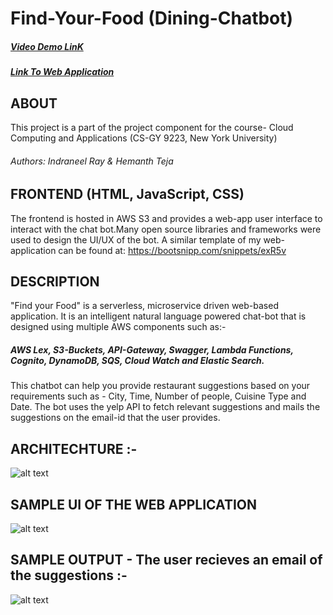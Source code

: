 # Find-Your-Food (Dining-Chatbot)
##### [Video Demo LinK](https://youtu.be/KC22Z0-sENM)
##### [Link To Web Application](http://restuarantchatbot.s3-website-us-east-1.amazonaws.com/)
## ABOUT
This project is a part of the project component for the course- Cloud Computing and Applications (CS-GY 9223, New York University) 
###### Authors: Indraneel Ray & Hemanth Teja
## FRONTEND (HTML, JavaScript, CSS)
The frontend is hosted in AWS S3 and provides a web-app user interface to interact with the chat bot.Many  open source libraries and frameworks were used to design the UI/UX of the bot. A similar template of my web-application can be found at: https://bootsnipp.com/snippets/exR5v
## DESCRIPTION
"Find your Food" is a serverless, microservice driven web-based application. It is an intelligent natural language powered chat-bot that is designed using multiple AWS components such as:-
##### AWS Lex, S3-Buckets, API-Gateway, Swagger, Lambda Functions, Cognito, DynamoDB, SQS, Cloud Watch and Elastic Search.

This chatbot can help you provide restaurant suggestions based on your requirements such as - City, Time, Number of people, Cuisine Type and Date. The bot uses the yelp API to fetch relevant suggestions and mails the suggestions on the email-id that the user provides. 
 
 ## ARCHITECHTURE :- 
 ![alt text](https://github.com/HemanthTejaY/Find-Your-Food---Dining-Concirerge/blob/master/github-images/architecture.png)

## SAMPLE UI OF THE WEB APPLICATION
![alt text](https://github.com/HemanthTejaY/Find-Your-Food---Dining-Concirerge/blob/master/github-images/final_UI.JPG)


## SAMPLE OUTPUT - The user recieves an email of the suggestions :- 
![alt text](https://github.com/HemanthTejaY/Find-Your-Food--Dining-Concirerge/blob/master/github-images/the-bot.jpg)

 


